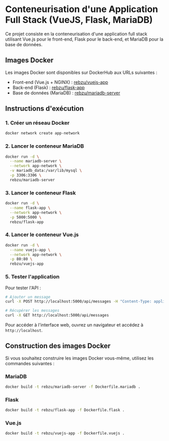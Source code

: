 # Conteneurisation d'une Application Full Stack (VueJS, Flask, MariaDB)

Ce projet consiste en la conteneurisation d'une application full stack utilisant Vue.js pour le front-end, Flask pour le back-end, et MariaDB pour la base de données.

## Images Docker

Les images Docker sont disponibles sur DockerHub aux URLs suivantes :
- Front-end (Vue.js + NGINX) : [rebzu/vuejs-app](https://hub.docker.com/r/rebzu/vuejs-app)
- Back-end (Flask) : [rebzu/flask-app](https://hub.docker.com/r/rebzu/flask-app)
- Base de données (MariaDB) : [rebzu/mariadb-server](https://hub.docker.com/r/rebzu/mariadb-server)


## Instructions d'exécution

### 1. Créer un réseau Docker

```bash
docker network create app-network
```

### 2. Lancer le conteneur MariaDB

```bash
docker run -d \
  --name mariadb-server \
  --network app-network \
  -v mariadb_data:/var/lib/mysql \
  -p 3306:3306 \
  rebzu/mariadb-server
```

### 3. Lancer le conteneur Flask

```bash
docker run -d \
  --name flask-app \
  --network app-network \
  -p 5000:5000 \
  rebzu/flask-app
```

### 4. Lancer le conteneur Vue.js

```bash
docker run -d \
  --name vuejs-app \
  --network app-network \
  -p 80:80 \
  rebzu/vuejs-app
```

### 5. Tester l'application

Pour tester l'API :
```bash
# Ajouter un message
curl -X POST http://localhost:5000/api/messages -H "Content-Type: application/json" -d '{"name": "Romain Lenoir", "message": "Ceci est un message de test."}'

# Récupérer les messages
curl -X GET http://localhost:5000/api/messages
```

Pour accéder à l'interface web, ouvrez un navigateur et accédez à `http://localhost`.

## Construction des images Docker

Si vous souhaitez construire les images Docker vous-même, utilisez les commandes suivantes :

### MariaDB
```bash
docker build -t rebzu/mariadb-server -f Dockerfile.mariadb .
```

### Flask
```bash
docker build -t rebzu/flask-app -f Dockerfile.flask .
```

### Vue.js
```bash
docker build -t rebzu/vuejs-app -f Dockerfile.vuejs .
```